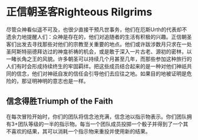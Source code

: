 # 正信朝圣客Righteous Rilgrims

尽管众神看似遥不可及，也很少直接干预凡世事务，他们在厄斯Urth的代表却不遗余力地提醒人们：众神是存在的，他们对追随者的生活有积极的兴趣。正信朝圣客们出发去寻找那些对他们的宗教至关重要的地点。他们或许跋涉数月只求在一处圣阿斯特丽德拜访过的神龛祈祷的机会，或是敢于深入一片古老、源初的密林，以一睹长角之王的风貌。许多朝圣可以持续几个月甚至几年，而那些参加这种旅行的人们有时会形成持续终生的牢固羁绊。把这些成员结合起来的是一种对他们神祇共同的信念，他们对神祇自发的信任会引导他们去应往之地。如果目的地被证明是危险的，那证明神明的意志也是一样。

## 信念得胜Triumph of the Faith

在每次冒险开始时，你们的团队将信念池充满，信念池以指示物表示。你们团队拥有3+团队等级的一半的指示物。每当一个团队成员投掷一个骰子并得到了一个其不喜欢的结果，其可以消耗一个指示物来重投并使用新的结果。

 
